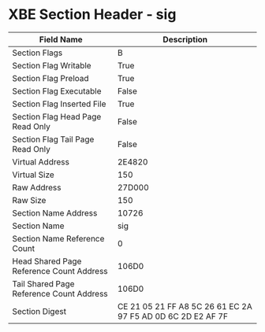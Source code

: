 # XBE Section Header - sig

| Field Name | Description |
|---|---|
| Section Flags | B |
| Section Flag Writable | True |
| Section Flag Preload | True |
| Section Flag Executable | False |
| Section Flag Inserted File | True |
| Section Flag Head Page Read Only | False |
| Section Flag Tail Page Read Only | False |
| Virtual Address | 2E4820 |
| Virtual Size | 150 |
| Raw Address | 27D000 |
| Raw Size | 150 |
| Section Name Address | 10726 |
| Section Name | sig |
| Section Name Reference Count | 0 |
| Head Shared Page Reference Count Address | 106D0 |
| Tail Shared Page Reference Count Address | 106D0 |
| Section Digest | CE 21 05 21 FF A8 5C 26 61 EC 2A 97 F5 AD 0D 6C 2D E2 AF 7F |

